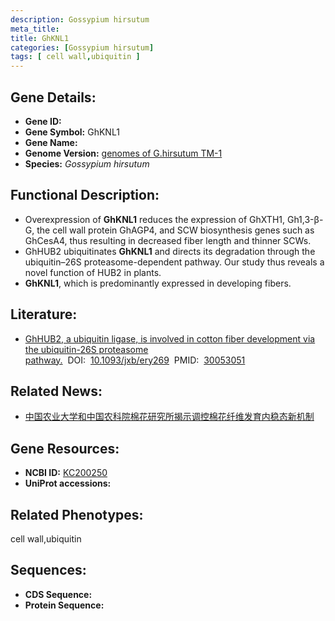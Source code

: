 ```yaml
---
description: Gossypium hirsutum
meta_title:
title: GhKNL1
categories: [Gossypium hirsutum]
tags: [ cell wall,ubiquitin ]
---
```


## Gene Details:
- **Gene ID:**	[]()
- **Gene Symbol:** GhKNL1
- **Gene Name:** 
- **Genome Version:** [genomes of G.hirsutum TM-1]()
- **Species:** *Gossypium hirsutum*

## Functional Description:
   - Overexpression of **GhKNL1** reduces the expression of GhXTH1, Gh1,3-β-G, the cell wall protein GhAGP4, and SCW biosynthesis genes such as GhCesA4, thus resulting in decreased fiber length and thinner SCWs.
   - GhHUB2 ubiquitinates **GhKNL1** and directs its degradation through the ubiquitin–26S proteasome-dependent pathway. Our study thus reveals a novel function of HUB2 in plants.
   -  **GhKNL1**, which is predominantly expressed in developing fibers.

## Literature:
   - [GhHUB2, a ubiquitin ligase, is involved in cotton fiber development via the ubiquitin-26S proteasome pathway.]( https://academic.oup.com/jxb/article/69/21/5059/5056425?login=true)&nbsp;&nbsp;DOI:&nbsp;&nbsp;[10.1093/jxb/ery269](https://academic.oup.com/jxb/article/69/21/5059/5056425?login=true)&nbsp;&nbsp;PMID:&nbsp;&nbsp;[30053051](https://pubmed.ncbi.nlm.nih.gov/30053051/)

## Related News:
   - [中国农业大学和中国农科院棉花研究所揭示调控棉花纤维发育内稳态新机制](https://mp.weixin.qq.com/s?__biz=MzIyOTY2NDYyNQ==&mid=2247489711&idx=2&sn=bd86cd9692417401df52fd3d24906458&chksm=e8be6ab1dfc9e3a7783768980647a1ccd12c0666116783661490967489152ca9cd09e285df9f&scene=27#wechat_redirect)

## Gene Resources:
- **NCBI ID:** [KC200250](https://www.ncbi.nlm.nih.gov/gene/?term=KC200250)
- **UniProt accessions:** [](https://www.uniprot.org/uniprotkb//entry)

## Related Phenotypes:
cell wall,ubiquitin

## Sequences:
- **CDS Sequence:**
- **Protein Sequence:**
